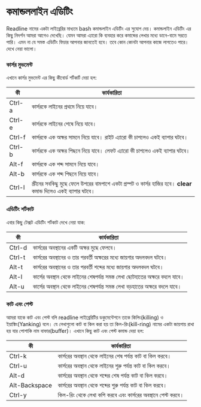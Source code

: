 # কমান্ডললাইন এডিটিং #

Readline নামের একটা লাইব্রেরির মাধ্যমে bash কমান্ডলাইন এডিটিং এর সুযোগ দেয়। কমান্ডলাইন এডিটিং এর কিছু নিদর্শন আমরা আগেও দেখেছি। যেমন আমরা এ্যারো কি ব্যবহার করে কমান্ডের লেখার মধ্যে ডানে-বামে সরতে পারি। এমন না যে সমস্ত এডিটিং ফিচার আপনার জানতেই হবে। তবে কোন কোনটা আপনার কাজে লাগতেও পারে। দেখে নেয়া ভালো।

### কার্সর মুভমেন্ট ###
এখানে কার্সর মুভমেন্ট এর কিছু কীবোর্ড শর্টকার্ট দেয়া হল:

| কী | কার্যকারিতা |
| ----------- | ------------------------------ |
| Ctrl-a | কার্সরকে লাইনের প্রথমে নিয়ে যাবে। |
| Ctrl-e | কার্সরকে লাইনের শেষে নিয়ে যাবে। |
| Ctrl-f | কার্সরকে এক অক্ষর সামনে নিয়ে যাবে। রাইট এ্যারো কী চাপলেও একই ব্যাপার ঘটবে। |
| Ctrl-b | কার্সরকে এক অক্ষর পিছনে নিয়ে যাবে। লেফট এ্যারো কী চাপলেও একই ব্যাপার ঘটবে। |
| Alt-f | কার্সরকে এক শব্দ সামনে নিয়ে যাবে। |
| Alt-b | কার্সরকে এক শব্দ পিছনে নিয়ে যাবে। |
| Ctrl-l | স্ক্রীনের সবকিছু মুছে ফেলে উপরের বামপাশে একটা প্রম্পট ও কার্সর হাজির হবে। **clear** কমান্ড দিলেও একই ব্যাপার ঘটবে। |

### এডিটিং শর্টকাট ###

এবার কিছু টেক্সট এডিটিং শর্টকাট দেখে নেয়া যাক:

| কী | কার্যকারিতা |
| ------------ | ------------------------------ |
| Ctrl-d | কার্সরের অবস্থানের একটি অক্ষর মুছে ফেলবে। |
| Ctrl-t | কার্সরের অবস্থানের ও তার পরবর্তী অক্ষরের মধ্যে জায়গার অদলবদল ঘটবে। |
| Alt-t | কার্সরের অবস্থানের ও তার পরবর্তী শব্দের মধ্যে জায়গার অদলবদল ঘটবে। |
| Alt-l | কার্সের অবস্থান থেকে লাইনের শেষপর্যন্ত সমস্ত লেখা ছোটহাতের অক্ষরে বদলে যাবে। |
| Alt-u | কার্সের অবস্থান থেকে লাইনের শেষপর্যন্ত সমস্ত লেখা বড়হাতের অক্ষরে বদলে যাবে। |

### কাট এবং পেস্ট ###
আমরা যাকে কাট এবং পেস্ট বলি readline লাইব্রেরিটির ডকুমেন্টেশনে তাকে কিলিং(killing) ও ইয়াঙ্কিং(Yanking) বলে। যে লেখাগুলো কাট বা কিল করা হয় তা কিল-রিং(kill-ring) নামের একটা জায়গায় রাখা হয় যার পোশাকি নাম বাফার(buffer)। এখানে কিছু কাট এবং পেস্ট কমান্ড দেয়া হল:

| কী | কার্যকারিতা |
| ----- | ----------------------- |
| Ctrl-k | কার্সরের অবস্থান থেকে লাইনের শেষ পর্যন্ত কাট বা কিল করবে। |
| Ctrl-u | কার্সরের অবস্থান থেকে লাইনের শুরু পর্যন্ত কাট বা কিল করবে। |
| Alt-d | কার্সরের অবস্থান থেকে শব্দের শেষ পর্যন্ত কাট বা কিল করবে। |
| Alt-Backspace | কার্সরের অবস্থান থেকে শব্দের শুরু পর্যন্ত কাট বা কিল করবে। |
| Ctrl-y | কিল-রিং থেকে লেখা কপি করবে এবং কার্সরের অবস্থানে পেস্ট করবে। |